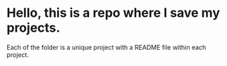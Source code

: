# Hello, this is a repo where I save my projects.

Each of the folder is a unique project with a README file within each project.
